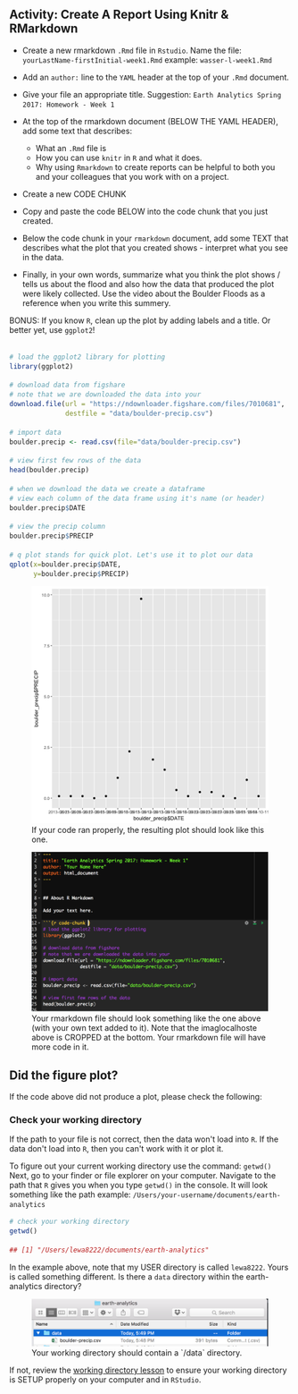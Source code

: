 <!-- start homework activity -->


<div class="notice--warning" markdown="1">

## <i class="fa fa-pencil-square-o" aria-hidden="true"></i> Activity: Create A Report Using Knitr & RMarkdown

* Create a new rmarkdown `.Rmd` file in `Rstudio`. Name the file:
`yourLastName-firstInitial-week1.Rmd` example: `wasser-l-week1.Rmd`

* Add an `author:` line to the `YAML` header at the top of your `.Rmd` document.
* Give your file an appropriate title. Suggestion: `Earth Analytics Spring 2017: Homework - Week 1`
* At the top of the rmarkdown document (BELOW THE YAML HEADER), add some text
that describes:

   * What an `.Rmd` file is
   * How you can use `knitr` in `R` and what it does.
   * Why using `Rmarkdown` to create reports can be helpful to both you and your colleagues that you work with on a project.

* Create a new CODE CHUNK
* Copy and paste the code BELOW into the code chunk that you just created.
* Below the code chunk in your `rmarkdown` document, add some TEXT that describes what the plot that you created
shows - interpret what you see in the data.
* Finally, in your own words, summarize what you think the plot shows / tells us about
the flood and also how the data that produced the plot were likely collected. Use the video
about the Boulder Floods as a reference when you write this summery.

BONUS: If you know `R`, clean up the plot by adding labels and a title. Or better
yet, use `ggplot2`!

</div>


```r

# load the ggplot2 library for plotting
library(ggplot2)

# download data from figshare
# note that we are downloaded the data into your
download.file(url = "https://ndownloader.figshare.com/files/7010681",
              destfile = "data/boulder-precip.csv")

# import data
boulder.precip <- read.csv(file="data/boulder-precip.csv")

# view first few rows of the data
head(boulder.precip)

# when we download the data we create a dataframe
# view each column of the data frame using it's name (or header)
boulder.precip$DATE

# view the precip column
boulder.precip$PRECIP

# q plot stands for quick plot. Let's use it to plot our data
qplot(x=boulder.precip$DATE,
      y=boulder.precip$PRECIP)

```

<figure class="half">
<a href="/images/rfigs/course-materials/earth-analytics/week-1/intro-knitr-rmd/2016-12-06-Rmd05-knitr/render-plot-1.png">
<img src="/images/rfigs/course-materials/earth-analytics/week-1/intro-knitr-rmd/2016-12-06-Rmd05-knitr/render-plot-1.png" alt="example of the plot">
</a>
<figcaption>
If your code ran properly, the resulting plot should look like this one.
</figcaption>
</figure>


<figure>
<a href="/images/course-materials/earth-analytics/week-1/setup-r-rstudio/r-markdown-wk-1.png">
<img src="/images/course-materials/earth-analytics/week-1/setup-r-rstudio/r-markdown-wk-1.png" alt="R markdown example image.">
</a>
<figcaption>
Your rmarkdown file should look something like the one above (with your own text
added to it). Note that the imaglocalhoste above is CROPPED at the bottom. Your rmarkdown
file will have more code in it.
</figcaption>
</figure>

## Did the figure plot?

If the code above did not produce a plot, please check the following:

### Check your working directory

If the path to your file is not correct, then the data won't load into `R`.
If the data don't load into `R`, then you can't work with it or plot it.

To figure out your current working directory use the command: `getwd()`
Next, go to your finder or file explorer on your computer. Navigate to the path
that `R` gives you when you type `getwd()` in the console. It will look something
like the path example: `/Users/your-username/documents/earth-analytics`

```r
# check your working directory
getwd()

## [1] "/Users/lewa8222/documents/earth-analytics"
```

In the example above, note that my USER directory is called `lewa8222`. Yours
is called something different. Is there a `data` directory within the earth-analytics
directory?

<figure>
<a href="/images/course-materials/earth-analytics/week-1/setup-r-rstudio/data-dir-wk-1.png">
<img src="/images/course-materials/earth-analytics/week-1/setup-r-rstudio/data-dir-wk-1.png" alt="data directory example image.">
</a>
<figcaption>
Your working directory should contain a `/data` directory.
</figcaption>
</figure>

If not, review the [working directory lesson](/course-materials/earth-analytics/week-1/setup-working-directory/)
to ensure your working directory is SETUP properly on your computer and in `RStudio`.


<!-- end homework activity -->
